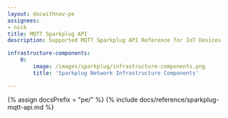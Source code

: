 ```yaml
---
layout: docwithnav-pe
assignees:
- nick
title: MQTT Sparkplug API
description: Supported MQTT Sparkplug API Reference for IoT Devices

infrastructure-components:
    0:
        image: /images/sparkplug/infrastructure-components.png
        title: 'Sparkplug Network Infrastructure Components'

---
```


{% assign docsPrefix = "pe/" %}
{% include docs/reference/sparkplug-mqtt-api.md %}